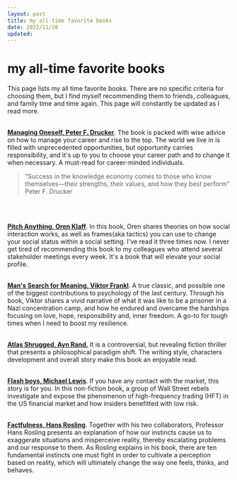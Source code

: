 ```yaml
---
layout: post
title: my all-time favorite books
date: 2022/11/28
updated:
---
```


# my all-time favorite books

This page lists my all time favorite books. There are no specific criteria for choosing them, but I find myself recommending them to friends, colleagues, and family time and time again. This page will constantly be updated as I read more.
<br>
<br>

[**Managing Oneself, Peter F. Drucker**](https://www.amazon.com/Managing-Oneself-Harvard-Business-Classics/dp/142212312X). The book is packed with wise advice on how to manage your career and rise to the top. The world we live in is filled with unprecedented opportunities, but opportunity carries responsibility, and it's up to you to choose your career path and to change it when necessary. A must-read for career-minded individuals.

> “Success in the knowledge economy comes to those who know themselves—their strengths, their values, and how they best perform” Peter F. Drucker
<br>
<br>

[**Pitch Anything, Oren Klaff**](https://www.amazon.com/Pitch-Anything-Innovative-Presenting-Persuading/dp/0071752854). In this book, Oren shares theories on how social interaction works, as well as frames(aka tactics) you can use to change your social status within a social setting. I've read it three times now. I never get tired of recommending this book to my colleagues who attend several stakeholder meetings every week. It's a book that will elevate your social profile.
<br>
<br>

[**Man's Search for Meaning, Viktor Frankl**](https://en.wikipedia.org/wiki/Man%27s_Search_for_Meaning). A true classic, and possible one of the biggest contributions to psychology of the last century. Through his book, Viktor shares a vivid narrative of what it was like to be a prisoner in a Nazi concentration camp, and how he endured and overcame the hardships focusing on love, hope, responsibility and, inner freedom. A go-to for tough times when I need to boost my resilience.
<br>
<br>

[**Atlas Shrugged, Ayn Rand.**](https://en.wikipedia.org/wiki/Atlas_Shrugged)
It is a controversial, but revealing fiction thriller that presents a philosophical paradigm shift. The writing style, characters development and overall story make this book an enjoyable read. 
<br>
<br>

[**Flash boys, Michael Lewis**](https://en.wikipedia.org/wiki/Flash_Boys). If you have any contact with the market, this story is for you. In this non-fiction book, a group of Wall Street rebels investigate and expose the phenomenon of high-frequency trading (HFT) in the US financial market and how insiders benefitted with low risk. 
<br>
<br>

[**Factfulness, Hans Rosling**](https://en.wikipedia.org/wiki/Factfulness:_Ten_Reasons_We%27re_Wrong_About_the_World_%E2%80%93_and_Why_Things_Are_Better_Than_You_Think). Together with his two collaborators, Professor Hans Rosling presents an explanation of how our instincts cause us to exaggerate situations and misperceive reality, thereby escalating problems and our response to them. As Rosling explains in his book, there are ten fundamental instincts one must fight in order to cultivate a perception based on reality, which will ultimately change the way one feels, thinks, and behaves. 
